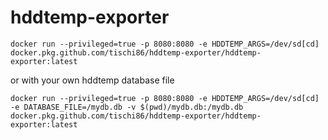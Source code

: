 # hddtemp-exporter
```
docker run --privileged=true -p 8080:8080 -e HDDTEMP_ARGS=/dev/sd[cd] docker.pkg.github.com/tischi86/hddtemp-exporter/hddtemp-exporter:latest
```
or with your own hddtemp database file
```
docker run --privileged=true -p 8080:8080 -e HDDTEMP_ARGS=/dev/sd[cd] -e DATABASE_FILE=/mydb.db -v $(pwd)/mydb.db:/mydb.db docker.pkg.github.com/tischi86/hddtemp-exporter/hddtemp-exporter:latest
```
